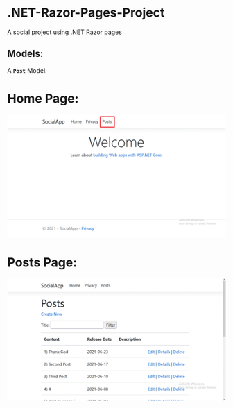 # .NET-Razor-Pages-Project


A social project using .NET Razor pages



## Models:

A **`Post`** Model.




# Home Page:
<img src="images/home.gif">



# Posts Page:
<img src="images/posts.gif">








